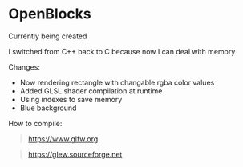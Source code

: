# OpenBlocks



Currently being created

I switched from C++ back to C because now I can deal with memory

Changes:
- Now rendering rectangle with changable rgba color values
- Added GLSL shader compilation at runtime
- Using indexes to save memory
- Blue background





How to compile:

>https://www.glfw.org

>https://glew.sourceforge.net

